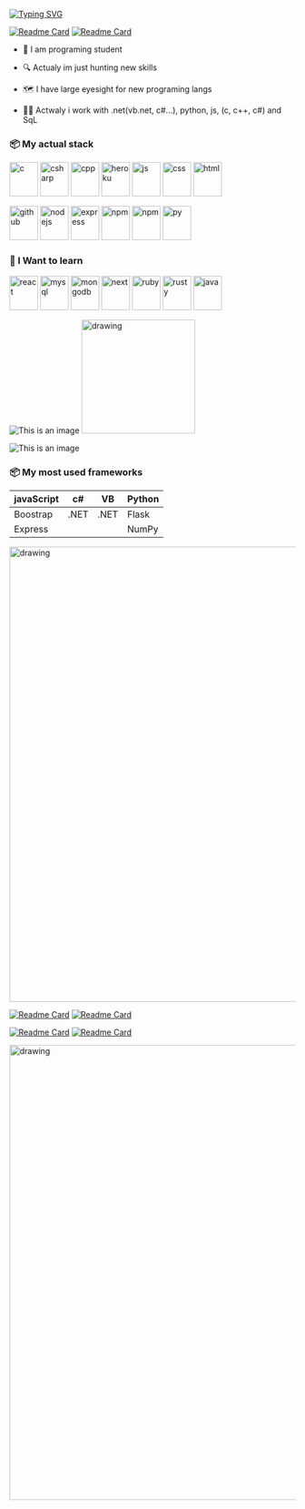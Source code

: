   
[![Typing SVG](https://readme-typing-svg.herokuapp.com?color=%235D16B8&size=30&lines=Hi+my+name+is+Pedro;i+are+junior+developer;and+programer+student)](https://git.io/typing-svg)


[![Readme Card](https://img.shields.io/twitter/url?label=PedroKalebDeJe1&style=social&url=https%3A%2F%2Ftwitter.com%2FPedroKalebDeJe1)](https://github.com/LyeZinho/lyezinha)
[![Readme Card](https://img.shields.io/github/followers/LyeZinho?label=LyeZinho&style=social)](https://github.com/LyeZinho/lyezinha)


- 📜 I am programing student 

- 🔍 Actualy im just hunting new skills

- 🗺 I have large eyesight for new programing langs

- 🐱‍💻 Actwaly i work with .net(vb.net, c#...), python, js, (c, c++, c#) and SqL

### 📦 My actual stack 
 
 <img src="https://github.com/get-icon/geticon/blob/master/icons/c.svg" alt="c" width="50" height="60">  <img src="https://github.com/get-icon/geticon/blob/master/icons/c-sharp.svg" alt="csharp" width="50" height="60">  <img src="https://github.com/get-icon/geticon/blob/master/icons/c-plusplus.svg" alt="cpp" width="50" height="60">  <img src="https://github.com/get-icon/geticon/blob/master/icons/heroku-icon.svg" alt="heroku" width="50" height="60">  <img src="https://github.com/get-icon/geticon/blob/master/icons/javascript.svg" alt="js" width="50" height="60">  <img src="https://github.com/get-icon/geticon/blob/master/icons/css-3.svg" alt="css" width="50" height="60">  <img src="https://github.com/get-icon/geticon/blob/master/icons/html-5.svg" alt="html" width="50" height="60">
 
  <img src="https://github.com/get-icon/geticon/blob/master/icons/github-icon.svg" alt="github" width="50" height="60"> <img src="https://github.com/get-icon/geticon/blob/master/icons/nodejs-icon.svg" alt="nodejs" width="50" height="60"> <img src="https://github.com/get-icon/geticon/blob/master/icons/express.svg" alt="express" width="50" height="60"> <img  src="https://github.com/get-icon/geticon/blob/master/icons/npm.svg" alt="npm" width="50" height="60"> <img src="https://github.com/leopiccionia/programmicons/blob/master/src/dotnet.svg" alt="npm" width="50" height="60"> <img src="https://edent.github.io/SuperTinyIcons/images/svg/python.svg" alt="py" width="50" height="60">
 
 
 
 
### 📖 I Want to learn

 <img src="https://github.com/leopiccionia/programmicons/blob/master/src/reactjs.svg" alt="react" width="50" height="60"> <img src="https://github.com/get-icon/geticon/blob/master/icons/mysql.svg" alt="mysql" width="50" height="60"> <img src="https://github.com/get-icon/geticon/blob/master/icons/mongodb-icon.svg" alt="mongodb" width="50" height="60"> <img src="https://github.com/get-icon/geticon/blob/master/icons/nextjs-icon.svg" alt="next" width="50" height="60"> <img src="https://edent.github.io/SuperTinyIcons/images/svg/ruby.svg" alt="ruby" width="50" height="60"> <img src="https://edent.github.io/SuperTinyIcons/images/svg/rust.svg" alt="rusty" width="50" height="60"> <img src="https://edent.github.io/SuperTinyIcons/images/svg/java.svg" alt="java" width="50" height="60">
 

![This is an image](https://github-readme-stats.vercel.app/api/top-langs/?username=LyeZinho&theme=outrun)
<img src="https://github.com/LyeZinho/LyeZinho/blob/main/kobayashi-drinking.gif" alt="drawing" width="200"/>

![This is an image](https://github-readme-stats.vercel.app/api?username=LyeZinho&theme=outrun&show_icons=true)



### 📦 My most used frameworks


| javaScript |   c#   |   VB   |  Python  |
| ---------- | ------ | ------ | -------- |
| Boostrap   |  .NET  |  .NET  |  Flask   |
| Express    |        |        |  NumPy   |


<img src="https://github.com/LyeZinho/LyeZinho/blob/main/kobayashi-san-chi-no-maid-dragon-anime.gif" alt="drawing" width="800"/>








[![Readme Card](https://github-readme-stats.vercel.app/api/pin/?username=LyeZinho&repo=lyezinha&theme=outrun)](https://github.com/LyeZinho/lyezinha)
[![Readme Card](https://github-readme-stats.vercel.app/api/pin/?username=LyeZinho&repo=Banky&theme=outrun)](https://github.com/LyeZinho/Banky)

[![Readme Card](https://github-readme-stats.vercel.app/api/pin/?username=LyeZinho&repo=Simple-Modular-Discord-Bot.JS&theme=outrun)](https://github.com/LyeZinho/Simple-Modular-Discord-Bot.JS)
[![Readme Card](https://github-readme-stats.vercel.app/api/pin/?username=MMDDKK6500&repo=SharpJolt&theme=outrun)](https://github.com/MMDDKK6500/SharpJolt)

<img src="https://github.com/cat-milk/Anime-Girls-Holding-Programming-Books/blob/master/Javascript/Doma_Umaru_Java_Script_The_Good_Parts.png" alt="drawing" width="800"/>
